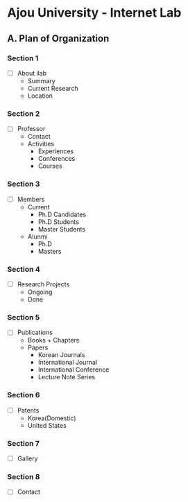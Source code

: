 # Ajou University - Internet Lab

## A. Plan of Organization

### Section 1

 - [ ] About ilab
    - Summary
    - Current Research
    - Location

### Section 2

 - [ ] Professor
    - Contact
    - Activities
        - Experiences
        - Conferences
        - Courses

### Section 3

 - [ ] Members
    - Current
        - Ph.D Candidates
        - Ph.D Students
        - Master Students
    - Alunmi
        - Ph.D
        - Masters
 
### Section 4

 - [ ] Research Projects
    - Ongoing
    - Done

### Section 5

 - [ ] Publications
    - Books + Chapters
    - Papers 
        - Korean Journals
        - International Journal
        - International Conference
        - Lecture Note Series
    
### Section 6

 - [ ] Patents
    - Korea(Domestic)
    - United States

### Section 7

 - [ ] Gallery

### Section 8

 - [ ] Contact
